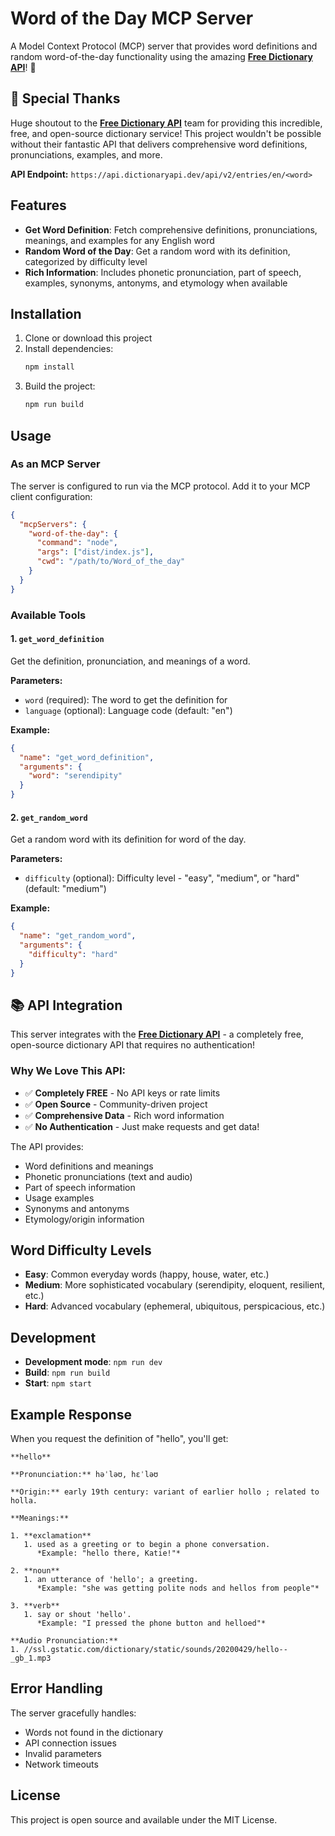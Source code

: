# Word of the Day MCP Server

A Model Context Protocol (MCP) server that provides word definitions and random word-of-the-day functionality using the amazing **[Free Dictionary API](https://api.dictionaryapi.dev/)**! 🎉

## 🙏 Special Thanks

Huge shoutout to the **[Free Dictionary API](https://www.dictionaryapi.dev/)** team for providing this incredible, free, and open-source dictionary service! This project wouldn't be possible without their fantastic API that delivers comprehensive word definitions, pronunciations, examples, and more. 

**API Endpoint:** `https://api.dictionaryapi.dev/api/v2/entries/en/<word>`

## Features

- **Get Word Definition**: Fetch comprehensive definitions, pronunciations, meanings, and examples for any English word
- **Random Word of the Day**: Get a random word with its definition, categorized by difficulty level
- **Rich Information**: Includes phonetic pronunciation, part of speech, examples, synonyms, antonyms, and etymology when available

## Installation

1. Clone or download this project
2. Install dependencies:
   ```bash
   npm install
   ```
3. Build the project:
   ```bash
   npm run build
   ```

## Usage

### As an MCP Server

The server is configured to run via the MCP protocol. Add it to your MCP client configuration:

```json
{
  "mcpServers": {
    "word-of-the-day": {
      "command": "node",
      "args": ["dist/index.js"],
      "cwd": "/path/to/Word_of_the_day"
    }
  }
}
```

### Available Tools

#### 1. `get_word_definition`
Get the definition, pronunciation, and meanings of a word.

**Parameters:**
- `word` (required): The word to get the definition for
- `language` (optional): Language code (default: "en")

**Example:**
```json
{
  "name": "get_word_definition",
  "arguments": {
    "word": "serendipity"
  }
}
```

#### 2. `get_random_word`
Get a random word with its definition for word of the day.

**Parameters:**
- `difficulty` (optional): Difficulty level - "easy", "medium", or "hard" (default: "medium")

**Example:**
```json
{
  "name": "get_random_word",
  "arguments": {
    "difficulty": "hard"
  }
}
```

## 📚 API Integration

This server integrates with the **[Free Dictionary API](https://api.dictionaryapi.dev/)** - a completely free, open-source dictionary API that requires no authentication! 

### Why We Love This API:
- ✅ **Completely FREE** - No API keys or rate limits
- ✅ **Open Source** - Community-driven project
- ✅ **Comprehensive Data** - Rich word information
- ✅ **No Authentication** - Just make requests and get data!

The API provides:

- Word definitions and meanings
- Phonetic pronunciations (text and audio)
- Part of speech information
- Usage examples
- Synonyms and antonyms
- Etymology/origin information

## Word Difficulty Levels

- **Easy**: Common everyday words (happy, house, water, etc.)
- **Medium**: More sophisticated vocabulary (serendipity, eloquent, resilient, etc.)
- **Hard**: Advanced vocabulary (ephemeral, ubiquitous, perspicacious, etc.)

## Development

- **Development mode**: `npm run dev`
- **Build**: `npm run build`
- **Start**: `npm start`

## Example Response

When you request the definition of "hello", you'll get:

```
**hello**

**Pronunciation:** həˈləʊ, hɛˈləʊ

**Origin:** early 19th century: variant of earlier hollo ; related to holla.

**Meanings:**

1. **exclamation**
   1. used as a greeting or to begin a phone conversation.
      *Example: "hello there, Katie!"*

2. **noun**
   1. an utterance of 'hello'; a greeting.
      *Example: "she was getting polite nods and hellos from people"*

3. **verb**
   1. say or shout 'hello'.
      *Example: "I pressed the phone button and helloed"*

**Audio Pronunciation:**
1. //ssl.gstatic.com/dictionary/static/sounds/20200429/hello--_gb_1.mp3
```

## Error Handling

The server gracefully handles:
- Words not found in the dictionary
- API connection issues
- Invalid parameters
- Network timeouts

## License

This project is open source and available under the MIT License.
